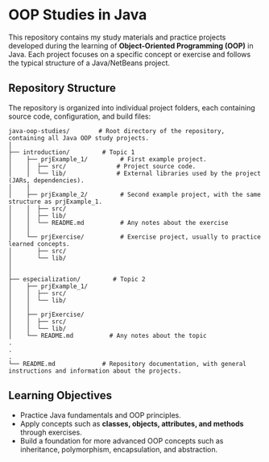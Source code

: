 # OOP Studies in Java

This repository contains my study materials and practice projects developed during the learning of **Object-Oriented Programming (OOP)** in Java.
Each project focuses on a specific concept or exercise and follows the typical structure of a Java/NetBeans project.

## Repository Structure

The repository is organized into individual project folders, each containing source code, configuration, and build files:

```
java-oop-studies/        # Root directory of the repository, containing all Java OOP study projects.
│
├── introduction/         # Topic 1
│    ├── prjExample_1/         # First example project.
│    │  ├── src/              # Project source code.
│    │  └── lib/              # External libraries used by the project (JARs, dependencies).
│    │
│    ├── prjExample_2/         # Second example project, with the same structure as prjExample_1.
│    │  ├── src/              
│    │  ├── lib/              
│    │  └── README.md          # Any notes about the exercise
│    │
│    └── prjExercise/          # Exercise project, usually to practice learned concepts.
│       ├── src/              
│       └── lib/  
│
│
├── especialization/         # Topic 2
│    ├── prjExample_1/         
│    │  ├── src/              
│    │  └── lib/              
│    │
│    ├── prjExercise/         
│    │  ├── src/  
│    │  └── lib/  
│    └── README.md          # Any notes about the topic           
.
.
.
└── README.md             # Repository documentation, with general instructions and information about the projects.
```

## Learning Objectives

* Practice Java fundamentals and OOP principles.
* Apply concepts such as **classes, objects, attributes, and methods** through exercises.
* Build a foundation for more advanced OOP concepts such as inheritance, polymorphism, encapsulation, and abstraction.